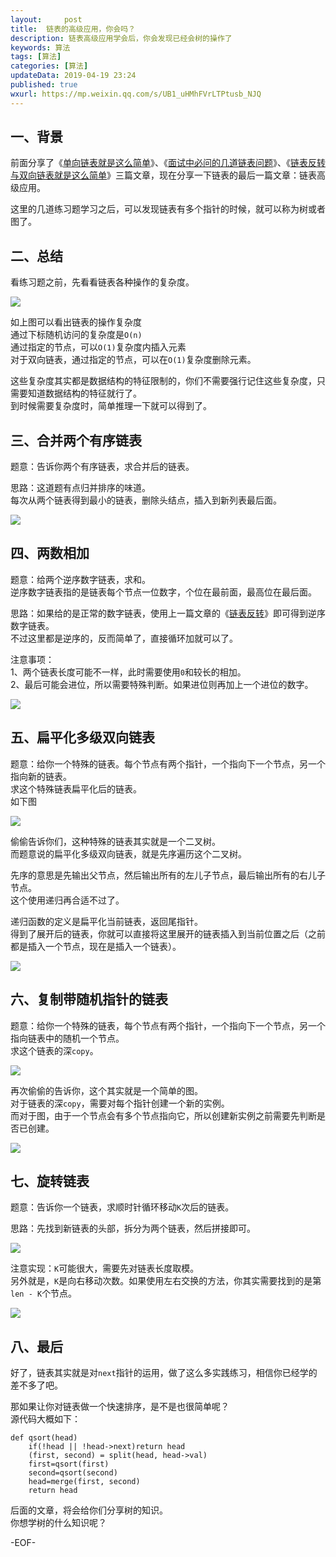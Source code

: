 ```yaml
---   
layout:     post  
title:  链表的高级应用，你会吗？
description: 链表高级应用学会后，你会发现已经会树的操作了  
keywords: 算法  
tags: [算法]    
categories: [算法]  
updateData: 2019-04-19 23:24   
published: true 
wxurl: https://mp.weixin.qq.com/s/UB1_uHMhFVrLTPtusb_NJQ  
---  
```



## 一、背景  


前面分享了《[单向链表就是这么简单](https://mp.weixin.qq.com/s/rG1ehI-9QK8h7p6_KkRJew)》、《[面试中必问的几道链表问题](https://mp.weixin.qq.com/s/2tT4j-ePNeoktqkVNvAqJQ)》、《[链表反转与双向链表就是这么简单](https://mp.weixin.qq.com/s/EJwgXqkgTy5pIUvHQx4zgA)》三篇文章，现在分享一下链表的最后一篇文章：链表高级应用。  


这里的几道练习题学习之后，可以发现链表有多个指针的时候，就可以称为树或者图了。  


## 二、总结  


看练习题之前，先看看链表各种操作的复杂度。  


![](/images/2019/04/19/link-list-conclusion-001.png)  


如上图可以看出链表的操作复杂度  
通过下标随机访问的复杂度是`O(n)`  
通过指定的节点，可以`O(1)`复杂度内插入元素  
对于双向链表，通过指定的节点，可以在`O(1)`复杂度删除元素。  


这些复杂度其实都是数据结构的特征限制的，你们不需要强行记住这些复杂度，只需要知道数据结构的特征就行了。  
到时候需要复杂度时，简单推理一下就可以得到了。  


## 三、合并两个有序链表  


题意：告诉你两个有序链表，求合并后的链表。  


思路：这道题有点归并排序的味道。  
每次从两个链表得到最小的链表，删除头结点，插入到新列表最后面。  


![](/images/2019/04/19/link-list-conclusion-002.png)  


## 四、两数相加  


题意：给两个逆序数字链表，求和。  
逆序数字链表指的是链表每个节点一位数字，个位在最前面，最高位在最后面。  


思路：如果给的是正常的数字链表，使用上一篇文章的《[链表反转](https://mp.weixin.qq.com/s/EJwgXqkgTy5pIUvHQx4zgA)》即可得到逆序数字链表。  
不过这里都是逆序的，反而简单了，直接循环加就可以了。  


注意事项：  
1、两个链表长度可能不一样，此时需要使用`0`和较长的相加。  
2、最后可能会进位，所以需要特殊判断。如果进位则再加上一个进位的数字。  


![](/images/2019/04/19/link-list-conclusion-003.png)  


## 五、扁平化多级双向链表  


题意：给你一个特殊的链表。每个节点有两个指针，一个指向下一个节点，另一个指向新的链表。  
求这个特殊链表扁平化后的链表。  
如下图  


![](/images/2019/04/19/link-list-conclusion-004.png)  


偷偷告诉你们，这种特殊的链表其实就是一个二叉树。  
而题意说的扁平化多级双向链表，就是先序遍历这个二叉树。  


先序的意思是先输出父节点，然后输出所有的左儿子节点，最后输出所有的右儿子节点。  
这个使用递归再合适不过了。  


递归函数的定义是扁平化当前链表，返回尾指针。  
得到了展开后的链表，你就可以直接将这里展开的链表插入到当前位置之后（之前都是插入一个节点，现在是插入一个链表）。  


![](/images/2019/04/19/link-list-conclusion-005.png)  


## 六、复制带随机指针的链表  


题意：给你一个特殊的链表，每个节点有两个指针，一个指向下一个节点，另一个指向链表中的随机一个节点。  
求这个链表的深`copy`。  


![](/images/2019/04/19/link-list-conclusion-006.png)  


再次偷偷的告诉你，这个其实就是一个简单的图。  
对于链表的深`copy`，需要对每个指针创建一个新的实例。  
而对于图，由于一个节点会有多个节点指向它，所以创建新实例之前需要先判断是否已创建。  


![](/images/2019/04/19/link-list-conclusion-007.png)  


## 七、旋转链表  


题意：告诉你一个链表，求顺时针循环移动`K`次后的链表。  


思路：先找到新链表的头部，拆分为两个链表，然后拼接即可。  


![](/images/2019/04/19/link-list-conclusion-009.png)  


注意实现：`K`可能很大，需要先对链表长度取模。  
另外就是，`K`是向右移动次数。如果使用左右交换的方法，你其实需要找到的是第`len - K`个节点。  


![](/images/2019/04/19/link-list-conclusion-008.png)  


## 八、最后  


好了，链表其实就是对`next`指针的运用，做了这么多实践练习，相信你已经学的差不多了吧。  


那如果让你对链表做一个快速排序，是不是也很简单呢？  
源代码大概如下：  


```
def qsort(head)
    if(!head || !head->next)return head
    (first, second) = split(head, head->val)
    first=qsort(first)
    second=qsort(second)
    head=merge(first, second)
    return head
```


后面的文章，将会给你们分享树的知识。  
你想学树的什么知识呢？  


-EOF-  


